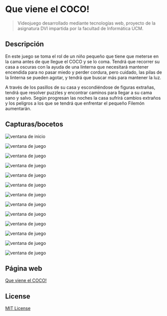 # Que viene el COCO!
> Videojuego desarrollado mediante tecnologías web, proyecto de la asignatura DVI impartida por la facultad de Informática UCM.

## Descripción

En este juego se toma el rol de un niño pequeño que tiene que meterse en la cama antes de que llegue el COCO y se lo coma. Tendrá que recorrer su casa a oscuras con la ayuda de una linterna que necesitará mantener encendida para no pasar miedo y perder cordura, pero cuidado, las pilas de la linterna se pueden agotar, y tendrá que buscar más para mantener la luz. 

A través de los pasillos de su casa y escondiéndose de figuras extrañas, tendrá que resolver puzzles y encontrar caminos para llegar a su cama sano y salvo. Según progresan las noches la casa sufrirá cambios extraños y los peligros a los que se tendrá que enfrentar el pequeño Filemón aumentarán.

## Capturas/bocetos


![ventana de inicio](https://github.com/laurma40/proyecto_DVI/blob/pagina/assets/capturas/ventanaInicio.png)

![ventana de juego](https://github.com/laurma40/proyecto_DVI/blob/pagina/assets/capturas/ventanaJuego1.png)

![ventana de juego](https://github.com/laurma40/proyecto_DVI/blob/pagina/assets/capturas/ventanaJuego2.png)

![ventana de juego](https://github.com/laurma40/proyecto_DVI/blob/pagina/assets/capturas/ventanaJuego3.png)

![ventana de juego](https://github.com/laurma40/proyecto_DVI/blob/pagina/assets/capturas/ventanaJuego4.png)

![ventana de juego](https://github.com/laurma40/proyecto_DVI/blob/pagina/assets/capturas/ventanaJuego5.png)

![ventana de juego](https://github.com/laurma40/proyecto_DVI/blob/pagina/assets/capturas/ventanaNextLevel.png)

![ventana de juego](https://github.com/laurma40/proyecto_DVI/blob/pagina/assets/capturas/ventanaMovimientos.gif)

![ventana de juego](https://github.com/laurma40/proyecto_DVI/blob/pagina/assets/capturas/ventanaPila.gif)

![ventana de juego](https://github.com/laurma40/proyecto_DVI/blob/pagina/assets/capturas/ventanaLinterna.gif)

![ventana de juego](https://github.com/laurma40/proyecto_DVI/blob/pagina/assets/capturas/cogerllave.gif)

![ventana de juego](https://github.com/laurma40/proyecto_DVI/blob/pagina/assets/capturas/quitavida.gif)

![ventana de juego](https://github.com/laurma40/proyecto_DVI/blob/pagina/assets/capturas/armario.gif)

## Página web

[Que viene el COCO!](https://laurma40.github.io/proyecto_DVI/)

## License

[MIT License](https://github.com/ourcade/phaser3-vite-template/blob/master/LICENSE)
